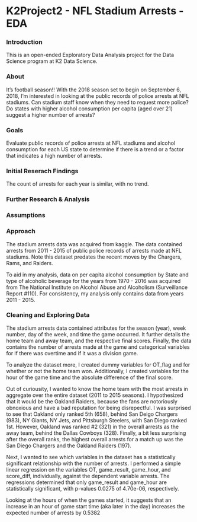 # K2Project2 - NFL Stadium Arrests - EDA

### Introduction

This is an open-ended Exploratory Data Analysis project for the Data Science program at K2 Data Science. 

### About

It’s football season!! With the 2018 season set to begin on September 6, 2018, I’m interested in looking at the public records of police arrests at NFL stadiums. Can stadium staff know when they need to request more police? Do states with higher alcohol consumption per capita (aged over 21) suggest a higher number of arrests?

### Goals

Evaluate public records of police arrests at NFL stadiums and alcohol consumption for each US state to determine if there is a trend or a factor that indicates a high number of arrests.

### Initial Reserach Findings

The count of arrests for each year is similar, with no trend. 

### Further Research & Analysis

### Assumptions



### Approach

The stadium arrests data was acquired from kaggle. The data contained arrests from 2011 - 2015 of public police records of arrests made at NFL stadiums. Note this dataset predates the recent moves by the Chargers, Rams, and Raiders.

To aid in my analysis, data on per capita alcohol consumption by State and type of alcoholic beverage for the years from 1970 - 2016 was acquired from The National Institute on Alcohol Abuse and Alcoholism (Surveillance Report #110). For consistency, my analysis only contains data from years 2011 - 2015. 

### Cleaning and Exploring Data

The stadium arrests data contained attributes for the season (year), week number, day of the week, and time the game occurred.  It further details the home team and away team, and the respective final scores. Finally, the data contains the number of arrests made at the game and categorical variables for if there was overtime and if it was a division game. 

To analyze the dataset more, I created dummy variables for OT_flag and for whether or not the home team won. Additionally, I created variables for the hour of the game time and the absolute difference of the final score. 

Out of curiousity, I wanted to know the home team with the most arrests in aggregate over the entire dataset (2011 to 2015 seasons). I hypothesized that it would be the Oakland Raiders, because the fans are notoriously obnoxious and have a bad reputation for being disrepectful. I was surprised to see that Oakland only ranked 5th (658), behind San Deigo Chargers (983), NY Giants, NY Jets, and Pittsburgh Steelers, with San Diego ranked 1st. However, Oakland was ranked #2 (321) in the overall arrests as the away team, behind the Dallas Cowboys (328). Finally, a bit less surprising after the overall ranks, the highest overall arrests for a match up was the San Diego Chargers and the Oakland Raiders (197). 

Next, I wanted to see which variables in the dataset has a statistically significant relationship with the number of arrests. I performed a simple linear regression on the variables OT, game_result, game_hour, and score_diff, individually, against the dependent variable arrests. The regressions determined that only game_result and game_hour are statistically significant, with p-values 0.0275 of 4.70e-06, respectively. 

Looking at the hours of when the games started, it suggests that an increase in an hour of game start time (aka later in the day) increases the expected number of arrests by 0.5382
